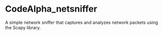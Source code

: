 # CodeAlpha_netsniffer
A simple network sniffer that captures and analyzes network packets using the Scapy library.
